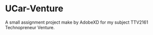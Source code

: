 # UCar-Venture
A small assignment project make by AdobeXD for my subject TTV2161 Technopreneur Venture.
